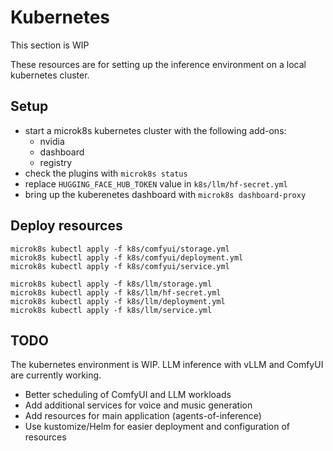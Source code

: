 # Kubernetes

This section is WIP

These resources are for setting up the inference environment on a local kubernetes cluster.

## Setup

- start a microk8s kubernetes cluster with the following add-ons:
    - nvidia
    - dashboard
    - registry
- check the plugins with `microk8s status`
- replace `HUGGING_FACE_HUB_TOKEN` value in `k8s/llm/hf-secret.yml`
- bring up the kuberenetes dashboard with `microk8s dashboard-proxy`

## Deploy resources

```
microk8s kubectl apply -f k8s/comfyui/storage.yml
microk8s kubectl apply -f k8s/comfyui/deployment.yml
microk8s kubectl apply -f k8s/comfyui/service.yml

microk8s kubectl apply -f k8s/llm/storage.yml
microk8s kubectl apply -f k8s/llm/hf-secret.yml
microk8s kubectl apply -f k8s/llm/deployment.yml
microk8s kubectl apply -f k8s/llm/service.yml
```

## TODO

The kubernetes environment is WIP. LLM inference with vLLM and ComfyUI are currently working.

- Better scheduling of ComfyUI and LLM workloads
- Add additional services for voice and music generation
- Add resources for main application (agents-of-inference)
- Use kustomize/Helm for easier deployment and configuration of resources